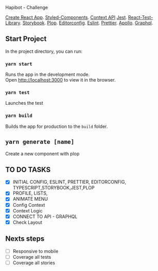 Hapibot - Challenge

[Create React App](https://github.com/facebook/create-react-app).
[Styled-Components]().
[Context API]()
[Jest]().
[React-Test-Library]().
[Storybook]().
[Plop]().
[Editorconfig]().
[Eslint]().
[Prettier]().
[Apollo]().
[Graphql]().

## Start Project

In the project directory, you can run:

### `yarn start`

Runs the app in the development mode.<br />
Open [http://localhost:3000](http://localhost:3000) to view it in the browser.

### `yarn test`

Launches the test
### `yarn build`

Builds the app for production to the `build` folder.<br />

## `yarn generate [name]`

Create a new component with plop

##  TO DO TASKS

- [X] INITIAL CONFIG, ESLINT, PRETTIER, EDITORCONFIG, TYPESCRIPT,STORYBOOK,JEST,PLOP
- [X] PROFILE, LISTS,
- [X] ANIMATE MENU
- [X] Config Context
- [X] Context Logic
- [X] CONNECT TO API - GRAPHQL
- [X] Check Layout

## Nexts steps
- [ ] Responsive to mobile
- [ ] Coverage all tests
- [ ] Coverage all stories
